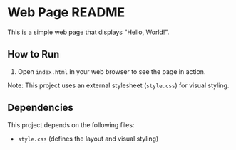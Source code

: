 Web Page README
================

This is a simple web page that displays "Hello, World!".

How to Run
------------

1. Open `index.html` in your web browser to see the page in action.

Note: This project uses an external stylesheet (`style.css`) for visual styling.

Dependencies
------------

This project depends on the following files:

* `style.css` (defines the layout and visual styling)